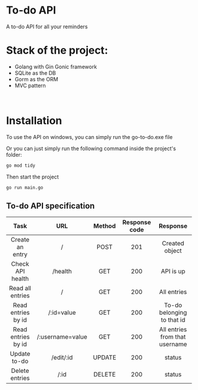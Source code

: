 # To-do API 
A to-do API for all your reminders 

# Stack of the project:
- Golang with Gin Gonic framework
- SQLite as the DB
- Gorm as the ORM
- MVC pattern
<br>

# Installation
To use the API on windows, you can simply run the go-to-do.exe file

Or you can just simply run the following command inside the project's folder:

```sh
go mod tidy
```
Then start the project
```sh
go run main.go
```

## To-do API specification

| Task | URL | Method | Response code | Response |
|:----:|:---:|:------:|:-------------:|:--------:|
| Create an entry | / | POST | 201 | Created object |
| Check API health | /health| GET | 200 | API is up |
| Read all entries | / | GET | 200 | All entries |
| Read entries by id | /:id=value | GET | 200 | To-do belonging to that id |
| Read entries by id | /:username=value | GET | 200 | All entries from that username |
| Update to-do | /edit/:id | UPDATE | 200 | status | 
| Delete entries | /:id | DELETE | 200 | status |
